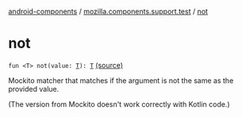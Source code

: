 [android-components](../index.md) / [mozilla.components.support.test](index.md) / [not](./not.md)

# not

`fun <T> not(value: `[`T`](not.md#T)`): `[`T`](not.md#T) [(source)](https://github.com/mozilla-mobile/android-components/blob/master/components/support/test/src/main/java/mozilla/components/support/test/Matchers.kt#L35)

Mockito matcher that matches if the argument is not the same as the provided value.

(The version from Mockito doesn't work correctly with Kotlin code.)

